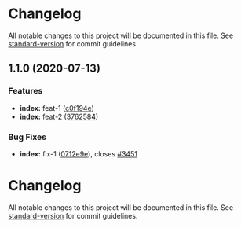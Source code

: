# Changelog

All notable changes to this project will be documented in this file. See [standard-version](https://github.com/conventional-changelog/standard-version) for commit guidelines.

## 1.1.0 (2020-07-13)


### Features

* **index:** feat-1 ([c0f194e](https://github.com/xuguo-code/fruitscript/commit/c0f194e1867cba2e1d0352046cc1669fe01ef10b))
* **index:** feat-2 ([3762584](https://github.com/xuguo-code/fruitscript/commit/3762584d1230ec1139368a8b3026a9839e56fcfc))


### Bug Fixes

* **index:** fix-1 ([0712e9e](https://github.com/xuguo-code/fruitscript/commit/0712e9ed06feef9eecbd210496b7ac213319d609)), closes [#3451](https://github.com/xuguo-code/fruitscript/issues/3451)

# Changelog

All notable changes to this project will be documented in this file. See [standard-version](https://github.com/conventional-changelog/standard-version) for commit guidelines.
